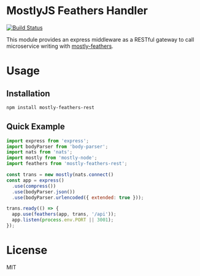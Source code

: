 MostlyJS Feathers Handler
=========================

[![Build Status](https://travis-ci.org/mostlyjs/mostly-feathers-rest.svg)](https://travis-ci.org/mostlyjs/mostly-feathers-rest)

This module provides an express middleware as a RESTful gateway to call microservice writing with [mostly-feathers](http://https://github.com/MostlyJS/mostly-feathers).

# Usage

## Installation

```bash
npm install mostly-feathers-rest
```

## Quick Example

```javascript
import express from 'express';
import bodyParser from 'body-parser';
import nats from 'nats';
import mostly from 'mostly-node';
import feathers from 'mostly-feathers-rest';

const trans = new mostly(nats.connect()
const app = express()
  .use(compress())
  .use(bodyParser.json())
  .use(bodyParser.urlencoded({ extended: true }));

trans.ready(() => {
  app.use(feathers(app, trans, '/api'));
  app.listen(process.env.PORT || 3001);
});
```

# License

MIT